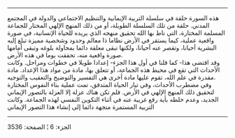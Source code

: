 ------------------------------------------------------------------------

هذه السورة حلقة في سلسلة التربية الإيمانية والتنظيم الاجتماعي والدولة في
المجتمع المدني. حلقة من تلك السلسلة الطويلة، أو من ذلك المنهج الإلهي
المختار للجماعة المسلمة المختارة، التي ناط بها الله تحقيق منهجه الذي
يريده للحياة الإنسانية، في صورة واقعية عملية، كيما يستقر في الأرض نظاما
ذا معالم وحدود وشخصية مميزة تبلغ إليه البشرية أحيانا، وتقصر عنه أحيانا،
ولكنها تبقى معلقة دائما بمحاولة بلوغه وتبقى أمامها صورة واقعية منه،
تحققت يوما في هذه الأرض.  
وقد اقتضى هذا- كما قلنا في أول هذا الجزء- إعدادا طويلا في خطوات ومراحل.
وكانت الأحداث التي تقع في محيط هذه الجماعة، أو تتعلق بها، مادة من مواد
هذا الإعداد. مادة مقدرة في علم الله، تقوم عليها مادة أخرى هي التفسير
والتوضيح والتعقيب والتوجيه.  
وفي مضطرب الأحداث، وفي تيار الحياة المتدفق، تمت عملية بناء النفوس
المختارة لتحقيق ذلك المنهج الإلهي في الأرض. فلم تكن هناك عزلة إلا العزلة
بالتصور الإيماني الجديد، وعدم خلطه بأية رقع غريبة عنه في أثناء التكوين
النفسي لهذه الجماعة. وكانت التربية المستمرة متجهة دائما إلى إنشاء هذا
التصور الإيماني

------------------------------------------------------------------------

الجزء: 6 ¦ الصفحة: 3536
